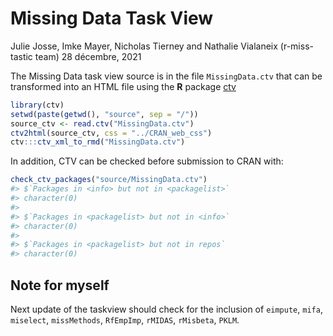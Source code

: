 Missing Data Task View
================
Julie Josse, Imke Mayer, Nicholas Tierney and Nathalie Vialaneix
(r-miss-tastic team)
28 décembre, 2021

<!-- README.md is generated from README.Rmd. Please edit that file -->

The Missing Data task view source is in the file `MissingData.ctv` that
can be transformed into an HTML file using the **R** package
[ctv](https://CRAN.R-project.org/package=ctv)

``` r
library(ctv)
setwd(paste(getwd(), "source", sep = "/"))
source_ctv <- read.ctv("MissingData.ctv")
ctv2html(source_ctv, css = "../CRAN_web_css")
ctv:::ctv_xml_to_rmd("MissingData.ctv")
```

In addition, CTV can be checked before submission to CRAN with:

``` r
check_ctv_packages("source/MissingData.ctv")
#> $`Packages in <info> but not in <packagelist>`
#> character(0)
#> 
#> $`Packages in <packagelist> but not in <info>`
#> character(0)
#> 
#> $`Packages in <packagelist> but not in repos`
#> character(0)
```

## Note for myself

Next update of the taskview should check for the inclusion of `eimpute`,
`mifa`, `miselect`, `missMethods`, `RfEmpImp`, `rMIDAS`, `rMisbeta`,
`PKLM`.
